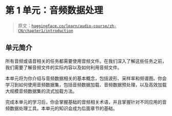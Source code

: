 # 第 1 单元：音频数据处理

> 原文：[`huggingface.co/learn/audio-course/zh-CN/chapter1/introduction`](https://huggingface.co/learn/audio-course/zh-CN/chapter1/introduction)

           

## 单元简介

所有音频或语音相关的任务都需要使用音频文件。在我们深入了解这些任务之前，我们需要了解音频文件的实际内容以及如何利用音频文件。

本单元将为你介绍与音频数据相关的基本概念，包括波形、采样率和频谱图。你会学习到如何使用音频数据集，包括音频数据加载、音频数据预处理，以及高效加载大规模音频数据集的流式加载方法。

完成本单元的学习后，你会掌握基础的音频相关术语，并且掌握针对不同应用的音频数据处理工具。本单元的知识会成为后面章节的基础。